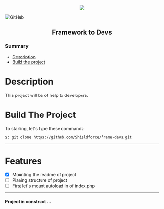 <div style="text-align: center;margin-top: 20px;">
    <img src="https://scontent.fbsb21-1.fna.fbcdn.net/v/t1.6435-9/140495346_104862444936002_6877501030833844153_n.png?_nc_cat=100&ccb=1-5&_nc_sid=09cbfe&_nc_eui2=AeFvS05KCbFf36jrXQ-biHufr2UVfCFRz9-vZRV8IVHP3x_Wn2kIC0LKJDceAmiuIviqEpMyQlyX-pi8f97Cp5tT&_nc_ohc=ZPJ5gpfvhr0AX_fyKpd&_nc_ht=scontent.fbsb21-1.fna&oh=00_AT-sRd3nG8ketVl8v32jBQpE44z33i9u48phU5Gx_cmBMw&oe=61EB4901">
</div>

![GitHub](https://img.shields.io/github/license/shieldforce/frame-devs?style=for-the-badge)

<h2 style="text-align: center;">Framework to Devs</h2>

<h3>Summary</h3>

<ul>
    <li><a href="#Description">Description</a></li>
    <li><a href="#BuildTheProject">Build the project</a></li>
</ul>


# Description
<p id="Description">
    This project will be of help to developers.
</p>

# Build The Project
<p id="BuildTheProject">
    To starting, let's type these commands:
</p>

```
$: git clone https://github.com/Shieldforce/frame-devs.git
```

<hr>

# Features
- [x] Mounting the readme of project 
- [ ] Planing structure of project 
- [ ] First let's mount autoload in of index.php 

<hr>

<h4 align="text">
    Project in construct ... 
</h4>
